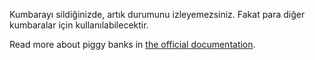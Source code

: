Kumbarayı sildiğinizde, artık durumunu izleyemezsiniz. Fakat para diğer kumbaralar için kullanılabilecektir.

Read more about piggy banks in [the official documentation](https://docs.firefly-iii.org/advanced-concepts/piggies).
